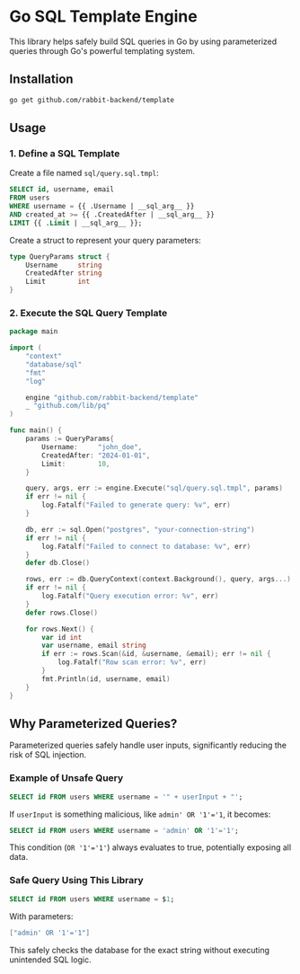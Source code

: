 # Go SQL Template Engine

This library helps safely build SQL queries in Go by using parameterized queries through Go's powerful templating system.

## Installation

```bash
go get github.com/rabbit-backend/template
```

## Usage

### 1. Define a SQL Template

Create a file named `sql/query.sql.tmpl`:

```sql
SELECT id, username, email
FROM users
WHERE username = {{ .Username | __sql_arg__ }}
AND created_at >= {{ .CreatedAfter | __sql_arg__ }}
LIMIT {{ .Limit | __sql_arg__ }};
```

Create a struct to represent your query parameters:

```go
type QueryParams struct {
	Username     string
	CreatedAfter string
	Limit        int
}
```

### 2. Execute the SQL Query Template

```go
package main

import (
	"context"
	"database/sql"
	"fmt"
	"log"

	engine "github.com/rabbit-backend/template"
	_ "github.com/lib/pq"
)

func main() {
	params := QueryParams{
		Username:     "john_doe",
		CreatedAfter: "2024-01-01",
		Limit:        10,
	}

	query, args, err := engine.Execute("sql/query.sql.tmpl", params)
	if err != nil {
		log.Fatalf("Failed to generate query: %v", err)
	}

	db, err := sql.Open("postgres", "your-connection-string")
	if err != nil {
		log.Fatalf("Failed to connect to database: %v", err)
	}
	defer db.Close()

	rows, err := db.QueryContext(context.Background(), query, args...)
	if err != nil {
		log.Fatalf("Query execution error: %v", err)
	}
	defer rows.Close()

	for rows.Next() {
		var id int
		var username, email string
		if err := rows.Scan(&id, &username, &email); err != nil {
			log.Fatalf("Row scan error: %v", err)
		}
		fmt.Println(id, username, email)
	}
}
```

## Why Parameterized Queries?

Parameterized queries safely handle user inputs, significantly reducing the risk of SQL injection.

### Example of Unsafe Query

```sql
SELECT id FROM users WHERE username = '" + userInput + "';
```

If `userInput` is something malicious, like `admin' OR '1'='1`, it becomes:

```sql
SELECT id FROM users WHERE username = 'admin' OR '1'='1';
```

This condition (`OR '1'='1'`) always evaluates to true, potentially exposing all data.

### Safe Query Using This Library

```sql
SELECT id FROM users WHERE username = $1;
```

With parameters:

```go
["admin' OR '1'='1"]
```

This safely checks the database for the exact string without executing unintended SQL logic.
